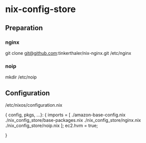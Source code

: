 # nix-config-store

## Preparation

### nginx 

git clone git@github.com:tinkerthaler/nix-nginx.git /etc/nginx

### noip

mkdir /etc/noip

## Configuration

/etc/nixos/configuration.nix

  { config, pkgs, ...}:
  {
    imports = [
      ./amazon-base-config.nix
      ./nix_config_store/base-packages.nix
      ./nix_config_store/nginx.nix
      ./nix_config_store/noip.nix
    ];
    ec2.hvm = true;
  
  }
